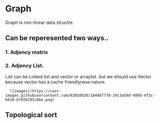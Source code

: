 # Graph
Graph is non-linear data structre. 

## Can be reperesented two ways..
### 1. Adjency matrix
### 2. Adjency List.

List can be Linked list and vector or arraylist. but we should use Vector because vector has a cache friendlyness nature.
      
      ![images](https://user-images.githubusercontent.com/63910828/184867778-19c3a59d-489d-4f3c-b610-b7656295c8be.png)



## Topological sort
